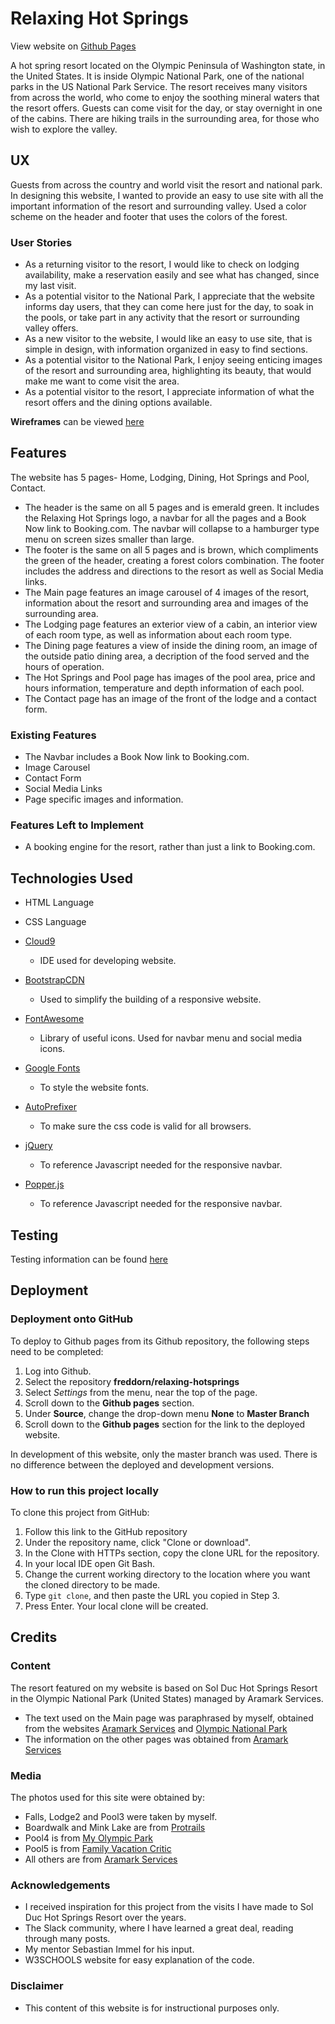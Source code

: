 # Relaxing Hot Springs

View website on [Github Pages](https://freddorn.github.io/relaxing-hotsprings/)

A hot spring resort located on the Olympic Peninsula of Washington state, in the United States. It is inside Olympic National Park,
one of the national parks in the US National Park Service. The resort receives many visitors from across the world, who come to enjoy
the soothing mineral waters that the resort offers. Guests can come visit for the day, or stay overnight in one of the cabins.
There are hiking trails in the surrounding area, for those who wish to explore the valley.

 
## UX
 
Guests from across the country and world visit the resort and national park. In designing this website, I wanted to provide an easy
to use site with all the important information of the resort and surrounding valley. Used a color scheme on the header and footer
that uses the colors of the forest.

### User Stories

* As a returning visitor to the resort, I would like to check on lodging availability, make a reservation easily and see what has changed, since my last visit.
* As a potential visitor to the National Park, I appreciate that the website informs day users, that they can come here just for the day, to soak in the pools, or take part in any activity that the resort or surrounding valley offers.
* As a new visitor to the website, I would like an easy to use site, that is simple in design, with information organized in easy to find sections.
* As a potential visitor to the National Park, I enjoy seeing enticing images of the resort and surrounding area, highlighting its beauty, that would make me want to come visit the area.
* As a potential visitor to the resort, I appreciate information of what the resort offers and the dining options available.


**Wireframes** can be viewed [here](https://github.com/freddorn/relaxing-hotsprings/tree/master/assets/mockups)


## Features

The website has 5 pages- Home, Lodging, Dining, Hot Springs and Pool, Contact.

* The header is the same on all 5 pages and is  emerald green. It includes the Relaxing Hot Springs logo, a navbar for all the pages and a Book Now link to Booking.com. The navbar will collapse to a hamburger type menu on screen sizes smaller than large.
* The footer is the same on all 5 pages and is brown, which compliments the green of the header, creating a forest colors combination. The footer includes the address and directions to the resort as well as Social Media links.
* The Main page features an image carousel of 4 images of the resort, information about the resort and surrounding area and images of the surrounding area.
* The Lodging page features an exterior view of a cabin, an interior view of each room type, as well as information about each room type.
* The Dining page features a view of inside the dining room, an image of the outside patio dining area, a decription of the food served and the hours of operation.
* The Hot Springs and Pool page has images of the pool area, price and hours information, temperature and depth information of each pool.
* The Contact page has an image of the front of the lodge and a contact form.
 
### Existing Features
* The Navbar includes a Book Now link to Booking.com.
* Image Carousel
* Contact Form
* Social Media Links
* Page specific images and information.

### Features Left to Implement
* A booking engine for the resort, rather than just a link to Booking.com.

## Technologies Used

* HTML Language
* CSS Language
* [Cloud9](https://c9.io) 
    - IDE used for developing website.
* [BootstrapCDN](https://www.bootstrapcdn.com/)
    - Used to simplify the building of a responsive website.
    
* [FontAwesome](https://fontawesome.com/)
    - Library of useful icons. Used for navbar menu and social media icons.

* [Google Fonts](https://fonts.google.com/)
    - To style the website fonts.

* [AutoPrefixer](https://autoprefixer.github.io/)
    - To make sure the css code is valid for all browsers.

* [jQuery](https://jquery.com/)
    - To reference Javascript needed for the responsive navbar.
    
* [Popper.js](https://popper.js.org/)
    - To reference Javascript needed for the responsive navbar.


## Testing

Testing information can be found [here](https://github.com/freddorn/relaxing-hotsprings/tree/master/assets/TESTING/)


## Deployment

### Deployment onto GitHub

To deploy to Github pages from its Github repository, the following steps need to be completed:

1. Log into Github.
2. Select the repository **freddorn/relaxing-hotsprings**
3. Select *Settings* from the menu, near the top of the page.
4. Scroll down to the **Github pages** section.
5. Under **Source**, change the drop-down menu **None** to **Master Branch**
6. Scroll down to the **Github pages** section for the link to the deployed website.

In development of this website, only the master branch was used. There is no difference between the deployed and development versions.



### How to run this project locally

To clone this project from GitHub:

1. Follow this link to the GitHub repository
2. Under the repository name, click "Clone or download".
3. In the Clone with HTTPs section, copy the clone URL for the repository. 
4. In your local IDE open Git Bash.
5. Change the current working directory to the location where you want the cloned directory to be made.
6. Type ```git clone```, and then paste the URL you copied in Step 3.
7. Press Enter. Your local clone will be created.




## Credits

### Content

The resort featured on my website is based on Sol Duc Hot Springs Resort in the Olympic National Park (United States) managed by Aramark Services.

 - The text used on the Main page was paraphrased by myself, obtained from the websites [Aramark Services](https://www.olympicnationalparks.com) and [Olympic National Park](https://www.nps.gov/olym/index.htm)
 - The information on the other pages was obtained from [Aramark Services](https://www.olympicnationalparks.com)

### Media

The photos used for this site were obtained by:

- Falls, Lodge2 and Pool3 were taken by myself.
- Boardwalk and Mink Lake are from [Protrails](https://www.protrails.com)
- Pool4 is from [My Olympic Park](https://www.myolympicpark.com)
- Pool5 is from [Family Vacation Critic](https://www.familyvacationcritic.com)
- All others are from [Aramark Services](https://www.olympicnationalparks.com)


### Acknowledgements

- I received inspiration for this project from the visits I have made to Sol Duc Hot Springs Resort over the years.
- The Slack community, where I have learned a great deal, reading through many posts.
- My mentor Sebastian Immel for his input.
- W3SCHOOLS website for easy explanation of the code.

### Disclaimer

- This content of this website is for instructional purposes only.
